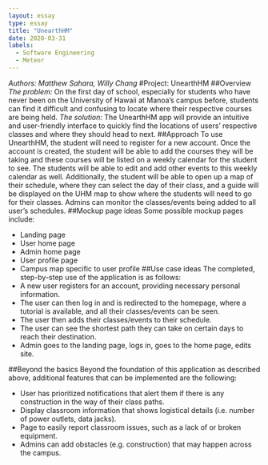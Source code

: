 ```yaml
---
layout: essay
type: essay
title: "UnearthHM"
date: 2020-03-31
labels:
  - Software Engineering
  - Meteor
---
```

*Authors: Matthew Sahara, Willy Chang*
#Project: UnearthHM
##Overview
*The problem:* On the first day of school, especially for students who have never been on the University of Hawaii at Manoa’s campus before, students can find it difficult and confusing to locate where their respective courses are being held.
*The solution:* The UnearthHM app will provide an intuitive and user-friendly interface to quickly find the locations of users’ respective classes and where they should head to next.
##Approach
To use UnearthHM, the student will need to register for a new account. Once the account is created, the student will be able to add the courses they will be taking and these courses will be listed on a weekly calendar for the student to see. The students will be able to edit and add other events to this weekly calendar as well.
Additionally, the student will be able to open up a map of their schedule, where they can select the day of their class, and a guide will be displayed on the UHM map to show where the students will need to go for their classes.
Admins can monitor the classes/events being added to all user’s schedules.
##Mockup page ideas
Some possible mockup pages include:
- Landing page
- User home page
- Admin home page
- User profile page
- Campus map specific to user profile
##Use case ideas
The completed, step-by-step use of the application is as follows:
- A new user registers for an account, providing necessary personal information.
- The user can then log in and is redirected to the homepage, where a tutorial is available, and all their classes/events can be seen.
- The user then adds their classes/events to their schedule.
- The user can see the shortest path they can take on certain days to reach their destination.
- Admin goes to the landing page, logs in, goes to the home page, edits site.

##Beyond the basics
Beyond the foundation of this application as described above, additional features that can be implemented are the following:
- User has prioritized notifications that alert them if there is any construction in the way of their class paths.
- Display classroom information that shows logistical details (i.e. number of power outlets, data jacks).
- Page to easily report classroom issues, such as a lack of or broken equipment.
- Admins can add obstacles (e.g. construction) that may happen across the campus.
